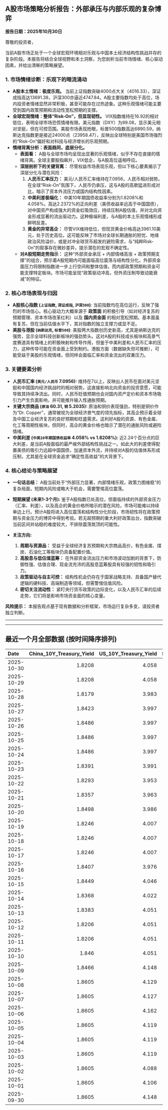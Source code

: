 ## A股市场策略分析报告：外部承压与内部乐观的复杂博弈

**报告日期：2025年10月30日**

尊敬的投资者，

当前A股市场正处于一个全球宏观环境相对乐观与中国本土经济结构性挑战并存的复杂阶段。本报告将结合全球视野和本土洞察，为您剖析当前市场情绪、核心驱动因素，并给出清晰的策略展望。

### 1. 市场情绪诊断：乐观下的暗流涌动

*   **A股本土情绪：极度乐观。** 当前上证指数突破4000点大关（4016.33），深证成指高达13691.38，沪深300亦逼近4747.84。A股主要指数均处于高位，场内投资者情绪显然非常积极，甚至可能存在过热迹象。这种乐观情绪可能主要受到国内政策预期和流动性宽松预期的支撑。
*   **全球宏观情绪：整体“Risk-On”，但显现韧性。** VIX指数维持在16.92的相对低位，表明全球市场恐慌情绪有限。美元指数（DXY）为99.08，显示美元相对坚挺，但在可控范围。美股市场表现抢眼，标普500指数高达6890.59，纳斯达克指数更是接近24000点（23958.47），反映出全球特别是美国市场强烈的“Risk-On”偏好和对科技与经济增长的乐观预期。
*   **情绪背离分析：表面趋同，底层分化。**
    *   **表面看：** A股与全球市场均呈现出显著的乐观情绪，似乎不存在直接的情绪背离。全球主要股指飙升，VIX低企，与A股高位遥相呼应。
    *   **深层剖析下的关键背离：** 尽管权益市场表现乐观，但以下核心要素揭示了深层分化与潜在风险：
        1.  **人民币汇率压力：** 美元/人民币汇率维持在7.0956，人民币相对弱势。在全球“Risk-On”氛围下，人民币仍承压，这与A股的高歌猛进形成对比，暗示了资本外流压力或国内结构性因素。
        2.  **中美利差极端化：** 中美10年期国债收益率分别为1.8208%和4.058%。高达2.2372%的正向利差（美债收益率远高于中国国债），对中国资产构成强大的资金虹吸效应，持续压制A股估值，并对北向资金形成显著的流出驱动力。这种极端利差，与A股的本土乐观情绪形成鲜明反差。
        3.  **黄金的异常高企：** 尽管VIX维持低位，但现货黄金价格高达3961.10美元，处于历史高位。这可能反映了市场对全球长期通胀的担忧、地缘政治风险溢价，或是对冲全球货币超发的避险需求，与“纯粹Risk-On”的叙事存在微妙差异，提示潜在的宏观不确定性。
    *   **对A股短期走势指示：** 这种“外部资金承压 + 内部情绪高涨 + 政策预期支撑”的组合，预示着A股短期内可能面临高位震荡与结构性分化。外部资金面压力将限制指数进一步上行空间和整体估值，而内部政策预期和资金可能支撑特定板块。市场可能呈现“政策驱动冲高，但外资压制导致动能衰减”的特征。

### 2. 核心市场表现与归因

*   **A股核心指数 (`上证指数`, `深证成指`, `沪深300`)**: 当前指数均在高位运行，反映了强烈的市场信心。核心驱动力大概率源于 **政策面** 的积极引导（如对经济复苏的预期管理、资本市场改革红利）以及 **国内资金面** 的相对宽松预期。基本面虽有复苏，但在当前估值水平下，其对指数的独立支撑力或显不足。
*   **美股与港股 (`纳斯达克`, `标普500`)**: 美股两大指数创历史新高，尤其是纳斯达克的强势，显示全球科技创新板块的强劲势头。这对A股的科技成长板块和高景气度赛道具有情绪上的积极映射和传导作用，但鉴于中美利差和人民币汇率的压力，这种传导可能在资金面上受到制约。港股方面（数据缺失但可推断），可能受益于美股的乐观情绪，但同样会面临汇率和资金流出的双重压力。

### 3. 关键要素分析

*   **人民币汇率 (`美元/人民币` 7.0956):** 维持在7以上，反映出人民币在面对美元坚挺和中国国内经济挑战时的相对弱势。这直接影响北向资金的投资意愿，可能导致其持续净流出。同时，人民币贬值预期也会对国内资产定价和资本市场吸引力产生负面影响，并可能推升输入性通胀预期。
*   **关键大宗商品 (`原油` 60.31, `铜` 5.2035):** 原油和铜价表现强劲，特别是铜价作为“Dr. Copper”，通常被视为全球经济景气度的领先指标，其高企预示着全球及中国工业经济复苏的良好预期和旺盛需求。这利好A股的资源、有色金属、化工等周期性板块，但同时，高企的黄金价格也暗示了潜在的通胀风险或避险情绪。
*   **中美利差 (`中美10年期国债收益率` 4.058% vs 1.8208%):** 近2.24个百分点的巨大利差，是当前A股面临的最严峻外部结构性挑战之一。如此大的利差使得配置美债的吸引力远超中国国债，加速资本外流，并持续对A股的估值体系形成压制，尤其是在全球资金追求“确定性高收益”的大背景下。

### 4. 核心结论与策略展望

*   **一句话总结：** A股当前处于“外部压力显著，内部情绪乐观，政策力图维稳”的复杂局面，短期内风险或略大于机会，需要警惕高位震荡。

*   **短期展望 (未来1-3个月):** 鉴于A股指数已处高位，但面临持续的外部资金压力（汇率、利差），以及高企的黄金价格所暗示的潜在风险，市场可能难以持续单边上行。预计A股将进入高位震荡和结构性分化阶段，市场韧性将在政策预期与资金压力的博弈中得到考验。若无超预期的重大利好政策出台，指数突破当前区间并站稳的难度较大，不排除震荡筑顶的可能性。

*   **关注方向:**
    1.  **周期与资源品：** 受益于全球经济复苏预期和大宗商品高价，有色金属、煤炭、石油化工等板块仍具备配置价值。
    2.  **高股息与低估值蓝筹：** 在外部资金流出压力和市场波动加剧的背景下，防御性强、估值合理、现金流充沛的高股息蓝筹股具有较强的韧性和吸引力。
    3.  **政策驱动与自主可控：** 结构性机会仍存在于国家战略支持、具备国产替代逻辑的硬科技、高端制造等领域，但需警惕估值风险。
    4.  **密切关注流动性：** 紧盯央行货币政策的边际变化，以及人民币汇率的后续走势，它们将是影响市场资金面的核心变量。

**风险提示：** 本报告观点基于现有数据和分析框架，市场运行复杂多变，请投资者独立判断。

---

---

## 最近一个月全部数据 (按时间降序排列)

| Date       |   China_10Y_Treasury_Yield |   US_10Y_Treasury_Yield |   Shanghai_Composite_Index |   CSI_300_Index |   Shenzhen_Component_Index |   GOLD_spot_price |   OIL_price |   ALUMINUM_future |   BTC_price |   USD_CNY_exchange_rate |   Commodity_Index_ETF |   US_Dollar_Index |   ETH_price |   LEAN_HOGS_future |   COPPER_future |   High_Yield_Bond_ETF |   LIVE_CATTLE_future |   GOLD_near_month_future |   NATURAL_GAS_future |   PLATINUM_future |   SILVER_future |   Long_Term_Treasury_ETF |   CORN_future |   SOYBEANS_future |   WHEAT_future |   SP500_close |   NASDAQ_close |   VIX_close |   GOLD_basis_spot_vs_near |
|:-----------|---------------------------:|------------------------:|---------------------------:|----------------:|---------------------------:|------------------:|------------:|------------------:|------------:|------------------------:|----------------------:|------------------:|------------:|-------------------:|----------------:|----------------------:|---------------------:|-------------------------:|---------------------:|------------------:|----------------:|-------------------------:|--------------:|------------------:|---------------:|--------------:|---------------:|------------:|--------------------------:|
| 2025-10-30 |                     1.8208 |                   4.058 |                    4016.33 |         4747.84 |                    13691.4 |            3961.1 |       60.31 |           2858    |      110418 |                  7.0956 |                 22.71 |            99.083 |     3913.94 |             80.75  |          5.2035 |                80.95  |              231.075 |                   3961   |                3.336 |            1584.2 |          47.49  |                    91.09 |        434.25 |           1083.5  |         534.75 |       6890.59 |        23958.5 |       16.92 |                  0.100098 |
| 2025-10-29 |                     1.8208 |                   4.058 |                    4016.33 |         4747.84 |                    13691.4 |            3961.1 |       60.31 |           2858    |      112956 |                  7.0988 |                 22.71 |            99.083 |     3982.26 |             80.75  |          5.2035 |                80.95  |              231.075 |                   3961   |                3.336 |            1584.2 |          47.49  |                    91.09 |        434.25 |           1083.5  |         534.75 |       6890.59 |        23958.5 |       16.92 |                  0.100098 |
| 2025-10-28 |                     1.8179 |                   3.983 |                    3988.22 |         4691.97 |                    13430.1 |            3966.2 |       60.15 |           2821.5  |      112956 |                  7.1102 |                 22.59 |            98.69  |     3982.26 |             80.825 |          5.1405 |                81.2   |              227.5   |                   3966.2 |                3.345 |            1577   |          47.125 |                    92.02 |        432    |           1078.25 |         529    |       6890.89 |        23827.5 |       16.42 |                  0        |
| 2025-10-27 |                     1.8423 |                   3.997 |                    3996.95 |         4716.02 |                    13489.4 |            4001.9 |       61.31 |           2800.25 |      114119 |                  7.1211 |                 22.8  |            98.78  |     4120.12 |             81.5   |          5.1405 |                81.28  |              228.825 |                   4001.9 |                3.442 |            1578.4 |          46.562 |                    91.78 |        428.75 |           1067.25 |         526    |       6875.16 |        23637.5 |       15.79 |                  0        |
| 2025-10-26 |                     1.8486 |                   3.997 |                    3950.31 |         4660.68 |                    13289.2 |            4118.4 |       61.5  |           2776.75 |      114472 |                  7.1257 |                 22.85 |            98.95  |     4157.99 |             81.9   |          5.0935 |                81.08  |              233.75  |                   4118.4 |                3.304 |            1593.9 |          48.377 |                    91.47 |        423.25 |           1041.75 |         512.5  |       6791.69 |        23204.9 |       16.37 |                  0        |
| 2025-10-25 |                     1.8486 |                   3.997 |                    3950.31 |         4660.68 |                    13289.2 |            4118.4 |       61.5  |           2776.75 |      111642 |                  7.1257 |                 22.85 |            98.95  |     3953.47 |             81.9   |          5.0935 |                81.08  |              233.75  |                   4118.4 |                3.304 |            1593.9 |          48.377 |                    91.47 |        423.25 |           1041.75 |         512.5  |       6791.69 |        23204.9 |       16.37 |                  0        |
| 2025-10-24 |                     1.8486 |                   3.997 |                    3950.31 |         4660.68 |                    13289.2 |            4118.4 |       61.5  |           2776.75 |      111034 |                  7.1257 |                 22.85 |            98.95  |     3934.57 |             81.9   |          5.0935 |                81.08  |              233.75  |                   4118.4 |                3.304 |            1593.9 |          48.377 |                    91.47 |        423.25 |           1041.75 |         512.5  |       6791.69 |        23204.9 |       16.37 |                  0        |
| 2025-10-23 |                     1.8391 |                   3.991 |                    3922.41 |         4606.35 |                    13025.5 |            4125.5 |       61.79 |           2768.75 |      110070 |                  7.1257 |                 22.84 |            98.94  |     3856.03 |             81.775 |          5.082  |                80.86  |              239.725 |                   4125.5 |                3.344 |            1587.6 |          48.482 |                    91.43 |        428    |           1044.75 |         513    |       6738.44 |        22941.8 |       17.3  |                  0        |
| 2025-10-22 |                     1.8293 |                   3.953 |                    3913.76 |         4592.57 |                    12996.6 |            4044.4 |       58.5  |           2708    |      107689 |                  7.1218 |                 22.46 |            98.9   |     3808.12 |             82.4   |          4.961  |                80.68  |              239.05  |                   4044.4 |                3.45  |            1536   |          47.461 |                    92.06 |        423    |           1034.75 |         503.75 |       6699.4  |        22740.4 |       18.6  |                  0        |
| 2025-10-21 |                     1.8357 |                   3.963 |                    3916.33 |         4607.87 |                    13077.3 |            4087.7 |       57.82 |           2681.25 |      108477 |                  7.1195 |                 22.11 |            98.93  |     3876.76 |             83.275 |          4.93   |                80.76  |              243.675 |                   4087.7 |                3.474 |            1504   |          47.45  |                    92    |        419.75 |           1030.75 |         500.25 |       6735.35 |        22953.7 |       17.87 |                  0        |
| 2025-10-20 |                     1.8498 |                   3.986 |                    3863.89 |         4538.22 |                    12813.2 |            4336.4 |       57.52 |           2689.25 |      110589 |                  7.1264 |                 22.34 |            98.59  |     3980.76 |             82.075 |          4.998  |                80.88  |              241.85  |                   4336.4 |                3.397 |            1634.9 |          51.119 |                    91.55 |        423.25 |           1031.75 |         504.75 |       6735.13 |        22990.5 |       18.23 |                  0        |
| 2025-10-19 |                     1.8246 |                   4.007 |                    3839.75 |         4514.23 |                    12688.9 |            4189.9 |       57.54 |           2683    |      108667 |                  7.123  |                 22.12 |            98.43  |     3984.65 |             82.375 |          4.9315 |                80.72  |              240.25  |                   4189.9 |                3.008 |            1602.3 |          49.864 |                    91.2  |        422.5  |           1019.5  |         503.75 |       6664.01 |        22680   |       20.78 |                  0        |
| 2025-10-18 |                     1.8246 |                   4.007 |                    3839.75 |         4514.23 |                    12688.9 |            4189.9 |       57.54 |           2683    |      107198 |                  7.123  |                 22.12 |            98.43  |     3890.35 |             82.375 |          4.9315 |                80.72  |              240.25  |                   4189.9 |                3.008 |            1602.3 |          49.864 |                    91.2  |        422.5  |           1019.5  |         503.75 |       6664.01 |        22680   |       20.78 |                  0        |
| 2025-10-17 |                     1.8246 |                   4.007 |                    3839.75 |         4514.23 |                    12688.9 |            4189.9 |       57.54 |           2683    |      106468 |                  7.123  |                 22.12 |            98.43  |     3832.56 |             82.375 |          4.9315 |                80.72  |              240.25  |                   4189.9 |                3.008 |            1602.3 |          49.864 |                    91.2  |        422.5  |           1019.5  |         503.75 |       6664.01 |        22680   |       20.78 |                  0        |
| 2025-10-16 |                     1.8407 |                   3.976 |                    3916.23 |         4618.42 |                    13086.4 |            4280.2 |       57.46 |           2686.25 |      108186 |                  7.1262 |                 22.14 |            98.39  |     3894.75 |             82.6   |          4.958  |                80.51  |              243.95  |                   4280.2 |                2.938 |            1734.9 |          53.023 |                    91.34 |        421.75 |           1010.75 |         502.5  |       6629.07 |        22562.5 |       25.31 |                  0        |
| 2025-10-15 |                     1.8449 |                   4.046 |                    3912.21 |         4606.29 |                    13118.8 |            4176.9 |       58.27 |           2643    |      110783 |                  7.1384 |                 22.18 |            98.79  |     3987.46 |             83.6   |          4.972  |                80.8   |              242.175 |                   4176.9 |                3.016 |            1668.7 |          51.073 |                    90.66 |        416.75 |           1006.5  |         498.75 |       6671.06 |        22670.1 |       20.64 |                  0        |
| 2025-10-14 |                     1.8368 |                   4.022 |                    3865.23 |         4539.06 |                    12895.1 |            4138.7 |       58.7  |           2636    |      113119 |                  7.1    |                 22.1  |            99.05  |     4125.41 |             97.475 |          4.9805 |                80.54  |              241.825 |                   4138.7 |                3.028 |            1655.1 |          50.314 |                    90.86 |        413    |           1006.5  |         500.25 |       6644.31 |        22521.7 |       20.81 |                  0        |
| 2025-10-13 |                     1.8383 |                   4.051 |                    3889.5  |         4593.98 |                    13231.5 |            4108.6 |       59.49 |           2653.5  |      115271 |                  7.1    |                 22.35 |            99.27  |     4245.47 |             97.425 |          5.1005 |                80.45  |              240.575 |                   4108.6 |                3.118 |            1669.6 |          50.13  |                    90.57 |        410.75 |           1007.75 |         496.75 |       6654.72 |        22694.6 |       19.03 |                  0        |
| 2025-10-12 |                     1.8206 |                   4.051 |                    3897.03 |         4616.83 |                    13355.4 |            3975.9 |       58.9  |           2603.5  |      115170 |                  7.1275 |                 22.07 |            98.98  |     4164.43 |             97     |          4.8485 |                79.95  |              238.475 |                   3975.9 |                3.106 |            1600.7 |          46.938 |                    90.62 |        413    |           1006.75 |         498.5  |       6552.51 |        22204.4 |       21.66 |                  0        |
| 2025-10-11 |                     1.8206 |                   4.051 |                    3897.03 |         4616.83 |                    13355.4 |            3975.9 |       58.9  |           2603.5  |      110808 |                  7.1275 |                 22.07 |            98.98  |     3750.61 |             97     |          4.8485 |                79.95  |              238.475 |                   3975.9 |                3.106 |            1600.7 |          46.938 |                    90.62 |        413    |           1006.75 |         498.5  |       6552.51 |        22204.4 |       21.66 |                  0        |
| 2025-10-10 |                     1.846  |                   4.051 |                    3897.03 |         4616.83 |                    13355.4 |            3975.9 |       58.9  |           2603.5  |      113214 |                  7.1275 |                 22.07 |            98.98  |     3843.01 |             97     |          4.8485 |                79.95  |              238.475 |                   3975.9 |                3.106 |            1600.7 |          46.938 |                    90.62 |        413    |           1006.75 |         498.5  |       6552.51 |        22204.4 |       21.66 |                  0        |
| 2025-10-09 |                     1.8466 |                   4.148 |                    3933.97 |         4709.48 |                    13725.6 |            3946.3 |       61.51 |           2727.75 |      121706 |                  7.1185 |                 22.55 |            99.54  |     4369.14 |             97     |          5.0755 |                80.42  |              235.025 |                   3946.3 |                3.269 |            1634.1 |          46.85  |                    89.18 |        418.25 |           1022.25 |         506.5  |       6735.11 |        23024.6 |       16.43 |                  0        |
| 2025-10-08 |                     1.8605 |                   4.129 |                    3882.78 |         4640.69 |                    13526.5 |            4043.3 |       62.55 |           2681.25 |      123355 |                  7.119  |                 22.76 |            98.85  |     4527.65 |             97.625 |          5.046  |                80.65  |              233.85  |                   4043.3 |                3.333 |            1678   |          48.656 |                    89.25 |        422    |           1029.5  |         507.25 |       6753.72 |        23043.4 |       16.3  |                  0        |
| 2025-10-07 |                     1.8605 |                   4.127 |                    3882.78 |         4640.69 |                    13526.5 |            3976.6 |       61.73 |           2662    |      121451 |                  7.119  |                 22.73 |            98.58  |     4451.15 |             97.85  |          5.048  |                80.77  |              233.1   |                   3976.6 |                3.498 |            1626.6 |          47.179 |                    89.18 |        419.75 |           1022    |         506.75 |       6714.59 |        22788.4 |       17.24 |                  0        |
| 2025-10-06 |                     1.8605 |                   4.162 |                    3882.78 |         4640.69 |                    13526.5 |            3948.5 |       61.69 |           2636.25 |      124753 |                  7.119  |                 22.64 |            98.11  |     4687.77 |             98.325 |          4.987  |                80.86  |              231.875 |                   3948.5 |                3.357 |            1634.9 |          48.082 |                    88.67 |        421.75 |           1017.75 |         512.75 |       6740.28 |        22941.7 |       16.37 |                  0        |
| 2025-10-05 |                     1.8605 |                   4.119 |                    3882.78 |         4640.69 |                    13526.5 |            3880.8 |       60.88 |           2612.75 |      123513 |                  7.119  |                 22.41 |            97.72  |     4515.42 |             98.975 |          5.058  |                80.84  |              231.025 |                   3880.8 |                3.324 |            1619.3 |          47.597 |                    89.38 |        419    |           1018    |         515.25 |       6715.79 |        22780.5 |       16.65 |                  0        |
| 2025-10-04 |                     1.8605 |                   4.119 |                    3882.78 |         4640.69 |                    13526.5 |            3880.8 |       60.88 |           2612.75 |      122425 |                  7.119  |                 22.41 |            97.72  |     4489.2  |             98.975 |          5.058  |                80.84  |              231.025 |                   3880.8 |                3.324 |            1619.3 |          47.597 |                    89.38 |        419    |           1018    |         515.25 |       6715.79 |        22780.5 |       16.65 |                  0        |
| 2025-10-03 |                     1.8605 |                   4.119 |                    3882.78 |         4640.69 |                    13526.5 |            3880.8 |       60.88 |           2612.75 |      122267 |                  7.119  |                 22.41 |            97.72  |     4514.87 |             98.975 |          5.058  |                80.84  |              231.025 |                   3880.8 |                3.324 |            1619.3 |          47.597 |                    89.38 |        419    |           1018    |         515.25 |       6715.79 |        22780.5 |       16.65 |                  0        |
| 2025-10-02 |                     1.8605 |                   4.088 |                    3882.78 |         4640.69 |                    13526.5 |            3839.7 |       60.48 |           2596.5  |      120681 |                  7.119  |                 22.34 |            97.85  |     4487.92 |             98.675 |          4.898  |                80.93  |              230.525 |                   3839.7 |                3.442 |            1563.8 |          46     |                    89.55 |        421.75 |           1023.75 |         514.75 |       6715.35 |        22844.1 |       16.63 |                  0        |
| 2025-10-01 |                     1.8605 |                   4.106 |                    3882.78 |         4640.69 |                    13526.5 |            3867.5 |       61.78 |           2597.5  |      118649 |                  7.119  |                 22.49 |            97.71  |     4351.11 |             98.425 |          4.8305 |                80.96  |              231.1   |                   3867.5 |                3.476 |            1569.9 |          47.29  |                    89.29 |        416.5  |           1013    |         509.25 |       6711.2  |        22755.2 |       16.29 |                  0        |
| 2025-09-30 |                     1.8605 |                   4.148 |                    3882.78 |         4640.69 |                    13526.5 |            3840.8 |       62.37 |           2594    |      114056 |                  7.1194 |                 22.53 |            97.77  |     4145.96 |             99.85  |          4.805  |                80.809 |              231.85  |                   3840.8 |                3.303 |            1584.6 |          46.253 |                    89.06 |        415.5  |           1001.75 |         508    |       6688.46 |        22660   |       16.28 |                  0        |